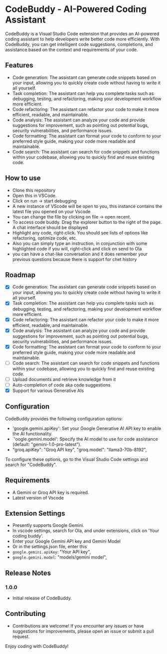 # CodeBuddy - AI-Powered Coding Assistant

CodeBuddy is a Visual Studio Code extension that provides an AI-powered coding assistant to help developers write better code more efficiently. With CodeBuddy, you can get intelligent code suggestions, completions, and assistance based on the context and requirements of your code.


## Features

- Code generation: The assistant can generate code snippets based on your input, allowing you to quickly create code without having to write it all yourself.
- Task completion: The assistant can help you complete tasks such as debugging, testing, and refactoring, making your development workflow more efficient.
- Code refactoring: The assistant can refactor your code to make it more efficient, readable, and maintainable.
- Code analysis: The assistant can analyze your code and provide suggestions for improvement, such as pointing out potential bugs, security vulnerabilities, and performance issues.
- Code formatting: The assistant can format your code to conform to your preferred style guide, making your code more readable and maintainable.
- Code search: The assistant can search for code snippets and functions within your codebase, allowing you to quickly find and reuse existing code.


## How to use
- Clone this repository
- Open this in VSCode.
- Click on run -> start debugging
- A new instance of VScode will be open to you, this instance contains the latest file you opened on your Vscode
- You can change the file by clicking on file -> open recent.
- To access code buddy. Drag the explorer button to the right of the page. A chat interface should be displayed
- Highlight any code, right-click. You should see lists of options like refactoring, optimize code, etc.
- Also you can simply type an instruction, in conjunction with some highlighted code if you will, right-click and click on send to Ola
- you can have a chat-like conversation and it does remember your previous questions because there is support for chet history


## Roadmap
- [x] Code generation: The assistant can generate code snippets based on your input, allowing you to quickly create code without having to write it all yourself.
- [x] Task completion: The assistant can help you complete tasks such as debugging, testing, and refactoring, making your development workflow more efficient.
- [x] Code refactoring: The assistant can refactor your code to make it more efficient, readable, and maintainable.
- [x] Code analysis: The assistant can analyze your code and provide suggestions for improvement, such as pointing out potential bugs, security vulnerabilities, and performance issues.
- [x] Code formatting: The assistant can format your code to conform to your preferred style guide, making your code more readable and maintainable.
- [ ]  Code search: The assistant can search for code snippets and functions within your codebase, allowing you to quickly find and reuse existing code.
- [ ]  Upload documents and retrieve knowledge from it
- [ ]  Auto-completion of code aka code suggestions
- [x]  Support for various Generative AIs

## Configuration

CodeBuddy provides the following configuration options:

- 'google.gemini.apiKey': Set your Google Generative AI API key to enable the AI functionality.
- `'oogle.gemini.model': Specify the AI model to use for code assistance (default: "gemini-1.0-pro-latest").
- "groq.apiKey": "Groq API key",
  "groq.model": "llama3-70b-8192",

To configure these options, go to the Visual Studio Code settings and search for "CodeBuddy".

## Requirements

- A Gemini or Groq API key is required.
- Latest version of Vscode

## Extension Settings

- Presently supports Google Gemini.
- In vscode settings, search for Ola, and under extensions, click on 'Your coding buddy'. 
- Enter your Google Gemini API key and Gemini Model
- Or in the settings.json file, enter this   
- `google.gemini.apiKey`: "Your API key",
- `google.gemini.model`: "models/gemini model",

## Release Notes

### 1.0.0

- Initial release of CodeBuddy.

## Contributing
- Contributions are welcome! If you encounter any issues or have suggestions for improvements, please open an issue or submit a pull request.


Enjoy coding with CodeBuddy!
